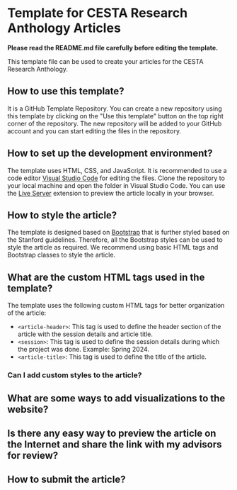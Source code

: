 # Template for CESTA Research Anthology Articles

**Please read the README.md file carefully before editing the template.**

This template file can be used to create your articles for the CESTA Research Anthology.

## How to use this template?

It is a GitHub Template Repository. You can create a new repository using this template by clicking on the "Use this template" button on the top right corner of the repository. The new repository will be added to your GitHub account and you can start editing the files in the repository.

## How to set up the development environment?

The template uses HTML, CSS, and JavaScript. It is recommended to use a code editor [Visual Studio Code](https://code.visualstudio.com/) for editing the files. Clone the repository to your local machine and open the folder in Visual Studio Code. You can use the [Live Server](https://marketplace.visualstudio.com/items?itemName=ritwickdey.LiveServer) extension to preview the article locally in your browser.

## How to style the article?

The template is designed based on [Bootstrap](https://getbootstrap.com/docs/5.3/getting-started/introduction/) that is further styled based on the Stanford guidelines. Therefore, all the Bootstrap styles can be used to style the article as required. We recommend using basic HTML tags and Bootstrap classes to style the article.

## What are the custom HTML tags used in the template?

The template uses the following custom HTML tags for better organization of the article:

- `<article-header>`: This tag is used to define the header section of the article with the session details and article title.
- `<session>`: This tag is used to define the session details during which the project was done. Example: Spring 2024.
- `<article-title>`: This tag is used to define the title of the article.

### Can I add custom styles to the article?

## What are some ways to add visualizations to the website?

## Is there any easy way to preview the article on the Internet and share the link with my advisors for review?

## How to submit the article?
